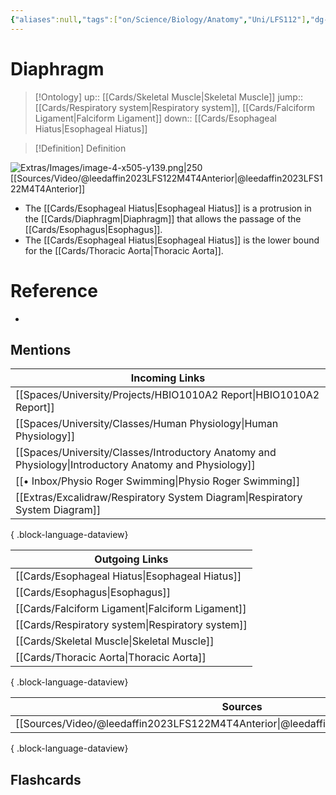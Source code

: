 ```yaml
---
{"aliases":null,"tags":["on/Science/Biology/Anatomy","Uni/LFS112"],"dg-publish":true,"permalink":"/cards/diaphragm/","dgPassFrontmatter":true}
---
```


# Diaphragm

> [!Ontology]
> up:: [[Cards/Skeletal Muscle\|Skeletal Muscle]]
> jump:: [[Cards/Respiratory system\|Respiratory system]], [[Cards/Falciform Ligament\|Falciform Ligament]]
> down:: [[Cards/Esophageal Hiatus\|Esophageal Hiatus]]

> [!Definition] Definition

![Extras/Images/image-4-x505-y139.png|250](/img/user/Extras/Images/image-4-x505-y139.png)
[[Sources/Video/@leedaffin2023LFS122M4T4Anterior\|@leedaffin2023LFS122M4T4Anterior]]

- The [[Cards/Esophageal Hiatus\|Esophageal Hiatus]] is a protrusion in the [[Cards/Diaphragm\|Diaphragm]] that allows the passage of the [[Cards/Esophagus\|Esophagus]].
- The [[Cards/Esophageal Hiatus\|Esophageal Hiatus]] is the lower bound for the [[Cards/Thoracic Aorta\|Thoracic Aorta]].

# Reference

- 

## Mentions

| Incoming Links                                                                                            |
| --------------------------------------------------------------------------------------------------------- |
| [[Spaces/University/Projects/HBIO1010A2 Report\|HBIO1010A2 Report]]                                    |
| [[Spaces/University/Classes/Human Physiology\|Human Physiology]]                                       |
| [[Spaces/University/Classes/Introductory Anatomy and Physiology\|Introductory Anatomy and Physiology]] |
| [[• Inbox/Physio Roger Swimming\|Physio Roger Swimming]]                                               |
| [[Extras/Excalidraw/Respiratory System Diagram\|Respiratory System Diagram]]                           |

{ .block-language-dataview}

| Outgoing Links                                      |
| --------------------------------------------------- |
| [[Cards/Esophageal Hiatus\|Esophageal Hiatus]]   |
| [[Cards/Esophagus\|Esophagus]]                   |
| [[Cards/Falciform Ligament\|Falciform Ligament]] |
| [[Cards/Respiratory system\|Respiratory system]] |
| [[Cards/Skeletal Muscle\|Skeletal Muscle]]       |
| [[Cards/Thoracic Aorta\|Thoracic Aorta]]         |

{ .block-language-dataview}

| Sources                                                                                 |
| --------------------------------------------------------------------------------------- |
| [[Sources/Video/@leedaffin2023LFS122M4T4Anterior\|@leedaffin2023LFS122M4T4Anterior]] |

{ .block-language-dataview}

## Flashcards